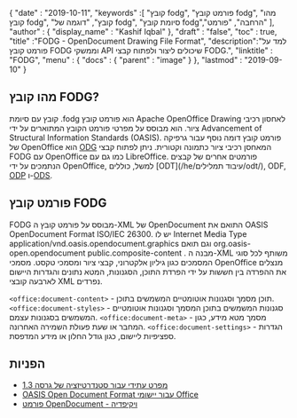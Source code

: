 {
  "date" : "2019-10-11",
  "keywords" :[ "קובץ fodg", "פורמט קובץ fodg", "מהו קובץ fodg", "קובץ", "דוגמה של fodg", "סיומת קובץ fodg","הרחבה", "פורמט" ],
  "author" : {
    "display_name" : "Kashif Iqbal"
},
  "draft" : "false",
  "toc" : true,
  "title" :"FODG - OpenDocument Drawing File Format",
  "description":"למד על פורמט קובץ FODG וממשקי API שיכולים ליצור ולפתוח קבצי FODG.",
  "linktitle" : "FODG",
  "menu" : {
    "docs" : {
      "parent" : "image"
}
},
  "lastmod" : "2019-09-10"
}

## מהו קובץ FODG?

קובץ עם סיומת .fodg הוא פורמט קובץ Apache OpenOffice Drawing לאחסון רכיבי ציור. הוא מבוסס על מפרטי פורמט הקובץ המתוארים על ידי Advancement of Structural Information Standards (OASIS). פורמט קובץ דומה נוסף עבור גרפיקה של OpenOffice הוא [ODG](/he/image/odg/) המאחסן רכיבי ציור כתמונה וקטורית. ניתן לפתוח קבצי FODG עם OpenOffice כמו גם עם LibreOffice. פורמטים אחרים של קבצים הנתמכים על ידי OpenOffice, למשל, כוללים [ODT](/he/עיבוד תמלילים/odt/), ODF, [ODP](/he/presentation/odp/) ו-[ODS](/he/spreadsheet/ods/).

## פורמט קובץ FODG

FODG מבוסס על פורמט קובץ ה-XML של OpenDocument התואם את OASIS OpenDocument Format ISO/IEC 26300. יש לו Internet Media Type application/vnd.oasis.opendocument.graphics וגם תואם org.oasis-open.opendocument public.composite-content . מבנה ה-XML משותף לכל סוגי המסמכים כגון גיליון אלקטרוני, קבצי ציור ומסמכי טקסט. מסמכי OpenOffice מנצלים את ההפרדה בין חששות על ידי הפרדת התוכן, הסגנונות, המטא נתונים והגדרות היישום לארבעה קובצי XML נפרדים.

`<office:document-content>` - תוכן מסמך וסגנונות אוטומטיים המשמשים בתוכן.
`<office:document-styles>` - סגנונות המשמשים בתוכן המסמך וסגנונות אוטומטיים המשמשים בסגנונות עצמם.
`<office:document-meta>` - מסמך מטא מידע, כגון המחבר או שעת פעולת השמירה האחרונה.
`<office:document-settings>` - הגדרות ספציפיות ליישום, כגון גודל החלון או מידע המדפסת.

## הפניות ##
* [מפרט עתידי עבור סטנדרטיזציה של גרסה 1.3 ](https://docs.oasis-open.org/office/OpenDocument/v1.3/cs01/OpenDocument-v1.3-cs01.zip)
* [OASIS Open Document Format עבור יישומי Office](https://www.oasis-open.org/committees/tc_home.php?wg_abbrev=office)
* [פורמט OpenDocument - ויקיפדיה](https://en.wikipedia.org/wiki/OpenDocument)

